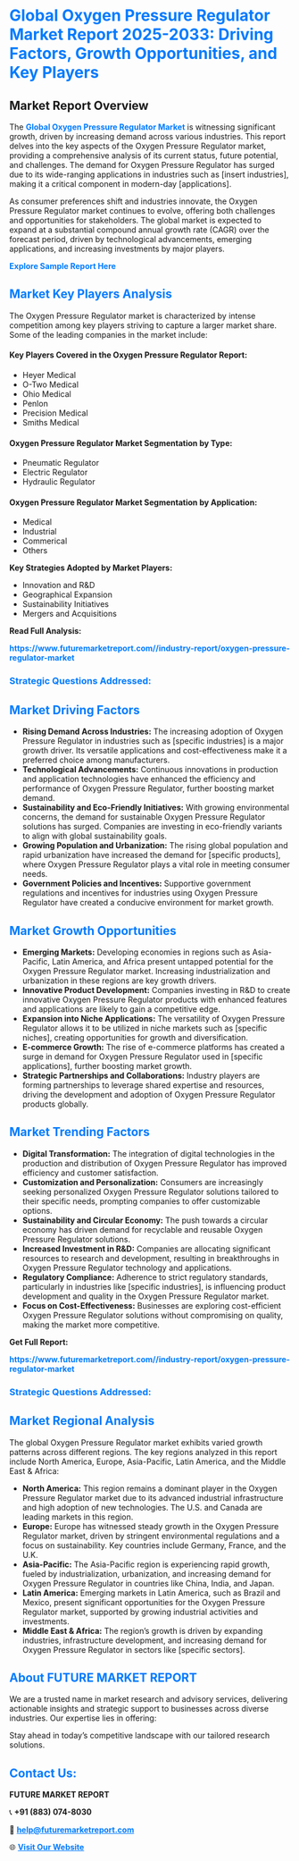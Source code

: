 <h1 style="color: #007BFF;">Global Oxygen Pressure Regulator Market Report 2025-2033: Driving Factors, Growth Opportunities, and Key Players</h1>

<section id="overview">
<h2>Market Report Overview</h2>
<p>The <a href="https://www.futuremarketreport.com//industry-report/oxygen-pressure-regulator-market" style="color: #007BFF; text-decoration: none;"><strong>Global Oxygen Pressure Regulator Market</strong></a> is witnessing significant growth, driven by increasing demand across various industries. This report delves into the key aspects of the Oxygen Pressure Regulator market, providing a comprehensive analysis of its current status, future potential, and challenges. The demand for Oxygen Pressure Regulator has surged due to its wide-ranging applications in industries such as [insert industries], making it a critical component in modern-day [applications].</p>
<p>As consumer preferences shift and industries innovate, the Oxygen Pressure Regulator market continues to evolve, offering both challenges and opportunities for stakeholders. The global market is expected to expand at a substantial compound annual growth rate (CAGR) over the forecast period, driven by technological advancements, emerging applications, and increasing investments by major players.</p>
</section>

<section id="overview">
<p><a href="https://www.futuremarketreport.com//request-sample/reportId=53300" style="color: #007BFF; text-decoration: none;"><strong>Explore Sample Report Here</strong></a></p>
</section>

<section id="key-players">
<h2 style="color: #007BFF;">Market Key Players Analysis</h2>
<p>The Oxygen Pressure Regulator market is characterized by intense competition among key players striving to capture a larger market share. Some of the leading companies in the market include:</p>
<h4>Key Players Covered in the Oxygen Pressure Regulator Report:</h4>
<ul><li>Heyer Medical</li><li>O-Two Medical</li><li>Ohio Medical</li><li>Penlon</li><li>Precision Medical</li><li>Smiths Medical</li></ul>
<h4>Oxygen Pressure Regulator Market Segmentation by Type:</h4>
<ul><li>Pneumatic Regulator</li><li>Electric Regulator</li><li>Hydraulic Regulator</li></ul>

<h4>Oxygen Pressure Regulator Market Segmentation by Application:</h4>
<ul><li>Medical</li><li>Industrial</li><li>Commerical</li><li>Others</li></ul>
<p><strong>Key Strategies Adopted by Market Players:</strong></p>
<ul>
<li>Innovation and R&D</li>
<li>Geographical Expansion</li>
<li>Sustainability Initiatives</li>
<li>Mergers and Acquisitions</li>
</ul>
</section>

<section>
<p><strong>Read Full Analysis: </strong></p><a href="https://www.futuremarketreport.com//industry-report/oxygen-pressure-regulator-market" style="color: #007BFF; text-decoration: none;"><strong>https://www.futuremarketreport.com//industry-report/oxygen-pressure-regulator-market</strong></a>
<h3 style="color: #007BFF;">Strategic Questions Addressed:</h3>
</section>

<section id="driving-factors">
<h2 style="color: #007BFF;">Market Driving Factors</h2>
<ul>
<li><strong>Rising Demand Across Industries:</strong> The increasing adoption of Oxygen Pressure Regulator in industries such as [specific industries] is a major growth driver. Its versatile applications and cost-effectiveness make it a preferred choice among manufacturers.</li>
<li><strong>Technological Advancements:</strong> Continuous innovations in production and application technologies have enhanced the efficiency and performance of Oxygen Pressure Regulator, further boosting market demand.</li>
<li><strong>Sustainability and Eco-Friendly Initiatives:</strong> With growing environmental concerns, the demand for sustainable Oxygen Pressure Regulator solutions has surged. Companies are investing in eco-friendly variants to align with global sustainability goals.</li>
<li><strong>Growing Population and Urbanization:</strong> The rising global population and rapid urbanization have increased the demand for [specific products], where Oxygen Pressure Regulator plays a vital role in meeting consumer needs.</li>
<li><strong>Government Policies and Incentives:</strong> Supportive government regulations and incentives for industries using Oxygen Pressure Regulator have created a conducive environment for market growth.</li>
</ul>
</section>

<section id="growth-opportunities">
<h2 style="color: #007BFF;">Market Growth Opportunities</h2>
<ul>
<li><strong>Emerging Markets:</strong> Developing economies in regions such as Asia-Pacific, Latin America, and Africa present untapped potential for the Oxygen Pressure Regulator market. Increasing industrialization and urbanization in these regions are key growth drivers.</li>
<li><strong>Innovative Product Development:</strong> Companies investing in R&D to create innovative Oxygen Pressure Regulator products with enhanced features and applications are likely to gain a competitive edge.</li>
<li><strong>Expansion into Niche Applications:</strong> The versatility of Oxygen Pressure Regulator allows it to be utilized in niche markets such as [specific niches], creating opportunities for growth and diversification.</li>
<li><strong>E-commerce Growth:</strong> The rise of e-commerce platforms has created a surge in demand for Oxygen Pressure Regulator used in [specific applications], further boosting market growth.</li>
<li><strong>Strategic Partnerships and Collaborations:</strong> Industry players are forming partnerships to leverage shared expertise and resources, driving the development and adoption of Oxygen Pressure Regulator products globally.</li>
</ul>
</section>

<section id="trending-factors">
<h2 style="color: #007BFF;">Market Trending Factors</h2>
<ul>
<li><strong>Digital Transformation:</strong> The integration of digital technologies in the production and distribution of Oxygen Pressure Regulator has improved efficiency and customer satisfaction.</li>
<li><strong>Customization and Personalization:</strong> Consumers are increasingly seeking personalized Oxygen Pressure Regulator solutions tailored to their specific needs, prompting companies to offer customizable options.</li>
<li><strong>Sustainability and Circular Economy:</strong> The push towards a circular economy has driven demand for recyclable and reusable Oxygen Pressure Regulator solutions.</li>
<li><strong>Increased Investment in R&D:</strong> Companies are allocating significant resources to research and development, resulting in breakthroughs in Oxygen Pressure Regulator technology and applications.</li>
<li><strong>Regulatory Compliance:</strong> Adherence to strict regulatory standards, particularly in industries like [specific industries], is influencing product development and quality in the Oxygen Pressure Regulator market.</li>
<li><strong>Focus on Cost-Effectiveness:</strong> Businesses are exploring cost-efficient Oxygen Pressure Regulator solutions without compromising on quality, making the market more competitive.</li>
</ul>
</section>

<section>
<p><strong>Get Full Report: </strong></p><a href="https://www.futuremarketreport.com//industry-report/oxygen-pressure-regulator-market" style="color: #007BFF; text-decoration: none;"><strong>https://www.futuremarketreport.com//industry-report/oxygen-pressure-regulator-market</strong></a>
<h3 style="color: #007BFF;">Strategic Questions Addressed:</h3>
</section>


<section id="regional-analysis">
<h2 style="color: #007BFF;">Market Regional Analysis</h2>
<p>The global Oxygen Pressure Regulator market exhibits varied growth patterns across different regions. The key regions analyzed in this report include North America, Europe, Asia-Pacific, Latin America, and the Middle East & Africa:</p>
<ul>
<li><strong>North America:</strong> This region remains a dominant player in the Oxygen Pressure Regulator market due to its advanced industrial infrastructure and high adoption of new technologies. The U.S. and Canada are leading markets in this region.</li>
<li><strong>Europe:</strong> Europe has witnessed steady growth in the Oxygen Pressure Regulator market, driven by stringent environmental regulations and a focus on sustainability. Key countries include Germany, France, and the U.K.</li>
<li><strong>Asia-Pacific:</strong> The Asia-Pacific region is experiencing rapid growth, fueled by industrialization, urbanization, and increasing demand for Oxygen Pressure Regulator in countries like China, India, and Japan.</li>
<li><strong>Latin America:</strong> Emerging markets in Latin America, such as Brazil and Mexico, present significant opportunities for the Oxygen Pressure Regulator market, supported by growing industrial activities and investments.</li>
<li><strong>Middle East & Africa:</strong> The region’s growth is driven by expanding industries, infrastructure development, and increasing demand for Oxygen Pressure Regulator in sectors like [specific sectors].</li>
</ul>
</section>

<footer>
<h2 style="color: #007BFF;">About FUTURE MARKET REPORT</h2>
<p>We are a trusted name in market research and advisory services, delivering actionable insights and strategic support to businesses across diverse industries. Our expertise lies in offering:</p>

<p>Stay ahead in today’s competitive landscape with our tailored research solutions.</p>

<h2 style="color: #007BFF;">Contact Us:</h2>
<p><strong>FUTURE MARKET REPORT</strong></p>
<p>📞 <strong>+91 (883) 074-8030</strong></p>
<p>📧 <strong><a href="mailto:help@futuremarketreport.com" style="color: #007BFF;">help@futuremarketreport.com</a></strong></p>
<p>🌐 <strong><a href="https://www.futuremarketreport.com/" style="color: #007BFF;">Visit Our Website</a></strong></p>
</footer>